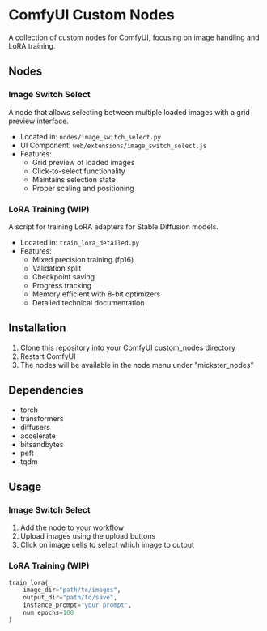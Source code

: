 # ComfyUI Custom Nodes

A collection of custom nodes for ComfyUI, focusing on image handling and LoRA training.

## Nodes

### Image Switch Select
A node that allows selecting between multiple loaded images with a grid preview interface.
- Located in: `nodes/image_switch_select.py`
- UI Component: `web/extensions/image_switch_select.js`
- Features:
  - Grid preview of loaded images
  - Click-to-select functionality
  - Maintains selection state
  - Proper scaling and positioning

### LoRA Training (WIP)
A script for training LoRA adapters for Stable Diffusion models.
- Located in: `train_lora_detailed.py`
- Features:
  - Mixed precision training (fp16)
  - Validation split
  - Checkpoint saving
  - Progress tracking
  - Memory efficient with 8-bit optimizers
  - Detailed technical documentation

## Installation

1. Clone this repository into your ComfyUI custom_nodes directory
2. Restart ComfyUI
3. The nodes will be available in the node menu under "mickster_nodes"

## Dependencies

- torch
- transformers
- diffusers
- accelerate
- bitsandbytes
- peft
- tqdm

## Usage

### Image Switch Select
1. Add the node to your workflow
2. Upload images using the upload buttons
3. Click on image cells to select which image to output

### LoRA Training (WIP)
```py
train_lora(
    image_dir="path/to/images",
    output_dir="path/to/save",
    instance_prompt="your prompt",
    num_epochs=100
)
```